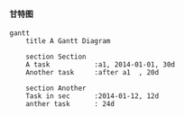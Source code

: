 #### 甘特图

  
    gantt
        title A Gantt Diagram

        section Section
        A task           :a1, 2014-01-01, 30d
        Another task     :after a1  , 20d

        section Another
        Task in sec      :2014-01-12, 12d
        anther task      : 24d
   
